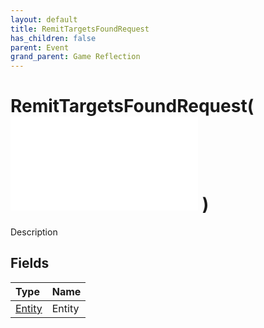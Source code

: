 ```yaml
---
layout: default
title: RemitTargetsFoundRequest
has_children: false
parent: Event
grand_parent: Game Reflection
---
```

# RemitTargetsFoundRequest( ![ EntityEventBase ](/game-reflection/events/entity_event_base.md) )
Description 

## Fields
| Type | Name |
|:-------------|:--------------|
| [Entity](/game-reflection/classes/entity.md) | Entity |
